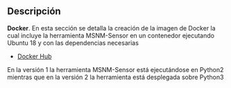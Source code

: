 Descripción
------------

**Docker**. En esta sección se detalla la creación de la imagen de Docker la cual incluye la herramienta MSNM-Sensor en un contenedor ejecutando Ubuntu 18 y con las dependencias necesarias

* [Docker Hub](https://hub.docker.com/r/eliasgrana34/msnm-sensor)


En la versión 1 la herramienta MSNM-Sensor está ejecutándose en Python2 mientras que en la versión 2 la herramienta está desplegada sobre Python3
